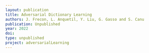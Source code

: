 ```yaml
---
layout: publication
title: Adversarial Dictionary Learning
authors: J. Frecon, L. Anquetil, Y. Liu, G. Gasso and S. Canu
publication: Unpublished
year: 2022
doi:
type: unpublished
project: adversarialLearning
---
```


